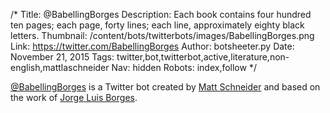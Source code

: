 /*
Title: @BabellingBorges
Description: Each book contains four hundred ten pages; each page, forty lines; each line, approximately eighty black letters.
Thumbnail: /content/bots/twitterbots/images/BabellingBorges.png
Link: https://twitter.com/BabellingBorges
Author: botsheeter.py
Date: November 21, 2015
Tags: twitter,bot,twitterbot,active,literature,non-english,mattlaschneider
Nav: hidden
Robots: index,follow
*/

[@BabellingBorges](https://twitter.com/BabellingBorges) is a Twitter bot created by [Matt Schneider](https://twitter.com/mattlaschneider) and based on the work of [Jorge Luis Borges](https://en.wikipedia.org/wiki/Jorge_Luis_Borges).

